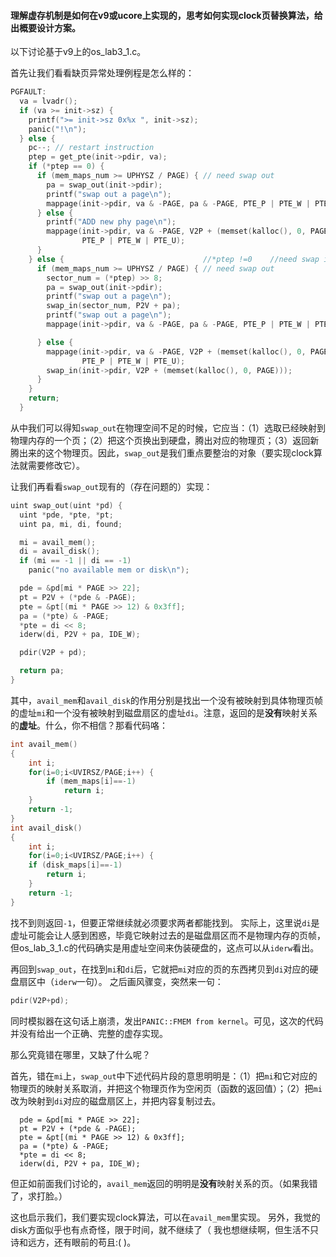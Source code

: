 #### 理解虚存机制是如何在v9或ucore上实现的，思考如何实现clock页替换算法，给出概要设计方案。

以下讨论基于v9上的os_lab3_1.c。

首先让我们看看缺页异常处理例程是怎么样的：
```c
PGFAULT:
  va = lvadr();
  if (va >= init->sz) {
    printf(">= init->sz 0x%x ", init->sz);
    panic("!\n");
  } else {
    pc--; // restart instruction
    ptep = get_pte(init->pdir, va);
    if (*ptep == 0) {
      if (mem_maps_num >= UPHYSZ / PAGE) { // need swap out
        pa = swap_out(init->pdir);
        printf("swap out a page\n");
        mappage(init->pdir, va & -PAGE, pa & -PAGE, PTE_P | PTE_W | PTE_U);
      } else {
        printf("ADD new phy page\n");
        mappage(init->pdir, va & -PAGE, V2P + (memset(kalloc(), 0, PAGE)),
                PTE_P | PTE_W | PTE_U);
      }
    } else {                               //*ptep !=0    //need swap in
      if (mem_maps_num >= UPHYSZ / PAGE) { // need swap out
        sector_num = (*ptep) >> 8;
        pa = swap_out(init->pdir);
        printf("swap out a page\n");
        swap_in(sector_num, P2V + pa);
        printf("swap out a page\n");
        mappage(init->pdir, va & -PAGE, pa & -PAGE, PTE_P | PTE_W | PTE_U);

      } else {
        mappage(init->pdir, va & -PAGE, V2P + (memset(kalloc(), 0, PAGE)),
                PTE_P | PTE_W | PTE_U);
        swap_in(init->pdir, V2P + (memset(kalloc(), 0, PAGE)));
      }
    }
    return;
  }
```
从中我们可以得知```swap_out```在物理空间不足的时候，它应当：（1）选取已经映射到物理内存的一个页；（2）把这个页换出到硬盘，腾出对应的物理页；（3）返回新腾出来的这个物理页。因此，```swap_out```是我们重点要整治的对象（要实现clock算法就需要修改它）。

让我们再看看```swap_out```现有的（存在问题的）实现：
```c
uint swap_out(uint *pd) {
  uint *pde, *pte, *pt;
  uint pa, mi, di, found;

  mi = avail_mem();
  di = avail_disk();
  if (mi == -1 || di == -1)
    panic("no available mem or disk\n");

  pde = &pd[mi * PAGE >> 22];
  pt = P2V + (*pde & -PAGE);
  pte = &pt[(mi * PAGE >> 12) & 0x3ff];
  pa = (*pte) & -PAGE;
  *pte = di << 8;
  iderw(di, P2V + pa, IDE_W);

  pdir(V2P + pd);

  return pa;
}
```
其中，```avail_mem```和```avail_disk```的作用分别是找出一个没有被映射到具体物理页帧的虚址```mi```和一个没有被映射到磁盘扇区的虚址```di```。注意，返回的是**没有**映射关系的**虚址**。什么，你不相信？那看代码咯：
```c
int avail_mem()
{
	int i;
	for(i=0;i<UVIRSZ/PAGE;i++) {
		if (mem_maps[i]==-1)
			return i;
	}
	return -1;
}
int avail_disk()
{
	int i;
	for(i=0;i<UVIRSZ/PAGE;i++) {
	if (disk_maps[i]==-1)
		return i;
	}
	return -1;
}
```
找不到则返回```-1```，但要正常继续就必须要求两者都能找到。
实际上，这里说```di```是虚址可能会让人感到困惑，毕竟它映射过去的是磁盘扇区而不是物理内存的页帧，但os_lab_3_1.c的代码确实是用虚址空间来伪装硬盘的，这点可以从```iderw```看出。

再回到```swap_out```，在找到```mi```和```di```后，它就把```mi```对应的页的东西拷贝到```di```对应的硬盘扇区中（```iderw```一句）。
之后画风骤变，突然来一句：
```c
pdir(V2P+pd);
```
同时模拟器在这句话上崩溃，发出```PANIC::FMEM from kernel```。可见，这次的代码并没有给出一个正确、完整的虚存实现。

那么究竟错在哪里，又缺了什么呢？

首先，错在```mi```上，```swap_out```中下述代码片段的意思明明是：（1）把```mi```和它对应的物理页的映射关系取消，并把这个物理页作为空闲页（函数的返回值）；（2）把```mi```改为映射到```di```对应的磁盘扇区上，并把内容复制过去。
```
  pde = &pd[mi * PAGE >> 22];
  pt = P2V + (*pde & -PAGE);
  pte = &pt[(mi * PAGE >> 12) & 0x3ff];
  pa = (*pte) & -PAGE;
  *pte = di << 8;
  iderw(di, P2V + pa, IDE_W);
```
但正如前面我们讨论的，```avail_mem```返回的明明是**没有**映射关系的页。（如果我错了，求打脸。）

这也启示我们，我们要实现clock算法，可以在```avail_mem```里实现。
另外，我觉的disk方面似乎也有点奇怪，限于时间，就不继续了（ 我也想继续啊，但生活不只诗和远方，还有眼前的苟且:( )。
